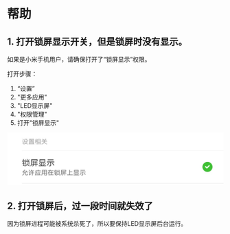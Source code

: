# 帮助

## 1. 打开锁屏显示开关，但是锁屏时没有显示。

如果是小米手机用户，请确保打开了“锁屏显示”权限。

打开步骤：
1. “设置”
2. "更多应用"
3. "LED显示屏"
4. "权限管理"
5. 打开"锁屏显示"

![img](./img/LED锁屏示意图.png)

## 2. 打开锁屏后，过一段时间就失效了

因为锁屏进程可能被系统杀死了，所以要保持LED显示屏后台运行。